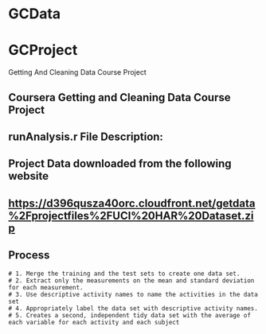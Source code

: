 # GCData
# GCProject
Getting And Cleaning Data Course Project
   ## Coursera Getting and Cleaning Data Course Project
   ## runAnalysis.r File Description:
   ## Project Data downloaded from the following website 
   ## https://d396qusza40orc.cloudfront.net/getdata%2Fprojectfiles%2FUCI%20HAR%20Dataset.zip
## Process
	# 1. Merge the training and the test sets to create one data set. 
	# 2. Extract only the measurements on the mean and standard deviation for each measurement.  
	# 3. Use descriptive activity names to name the activities in the data set 
	# 4. Appropriately label the data set with descriptive activity names.  
	# 5. Creates a second, independent tidy data set with the average of each variable for each activity and each subject
